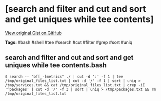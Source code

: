 # [search and filter and cut and sort and get uniques while tee contents] 

[View original Gist on GitHub](https://gist.github.com/Integralist/69dc115cc31d253961645c8139f25269)

**Tags:** #bash #shell #tee #search #cut #filter #grep #sort #uniq

## search and filter and cut and sort and get uniques while tee contents.bash

```shell
$ search -- "bf[_-]metrics" ./ | cut -d ':' -f 1 | tee /tmp/original_files_list.txt | cut -d '/' -f 1 | sort | uniq > /tmp/services.txt && cat /tmp/original_files_list.txt | grep -iE '^packages' | cut -d '/' -f 3 | sort | uniq > /tmp/packages.txt && rm /tmp/original_files_list.txt
```

